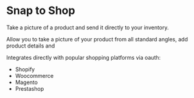 # Snap to Shop
Take a picture of a product and send it directly to your inventory.

Allow you to take a picture of your product from all standard angles, add product details and 

Integrates directly with popular shopping platforms via oauth:
- Shopify
- Woocommerce
- Magento
- Prestashop

